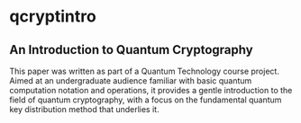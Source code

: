 # qcryptintro
## An Introduction to Quantum Cryptography

This paper was written as part of a Quantum Technology course project. Aimed at an undergraduate audience familiar with basic quantum computation notation and operations, it provides a gentle introduction to the field of quantum cryptography, with a focus on the fundamental quantum key distribution method that underlies it.
